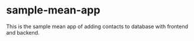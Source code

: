 # sample-mean-app
This is the sample mean app of adding contacts to database with frontend and backend.
